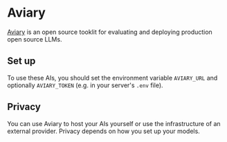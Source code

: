 # Aviary

[Aviary](https://github.com/ray-project/aviary) is an open source tooklit for evaluating and deploying production open source LLMs.

## Set up

To use these AIs, you should set the environment variable `AVIARY_URL` and optionally `AVIARY_TOKEN` (e.g. in your server's `.env` file).

## Privacy

You can use Aviary to host your AIs yourself or use the infrastructure of an external provider. Privacy depends on how you set up your models.
